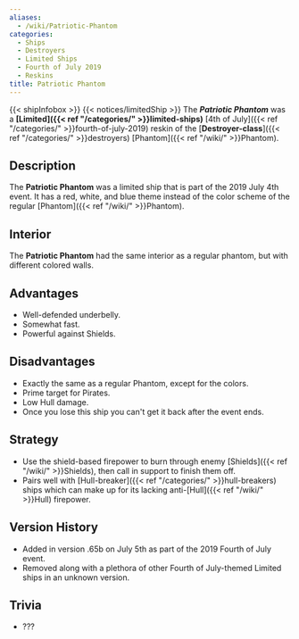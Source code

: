 ```yaml
---
aliases:
  - /wiki/Patriotic-Phantom
categories:
  - Ships
  - Destroyers
  - Limited Ships
  - Fourth of July 2019
  - Reskins
title: Patriotic Phantom
---
```


{{< shipInfobox >}} {{< notices/limitedShip >}} The **_Patriotic Phantom_** was a **[Limited]({{< ref "/categories/" >}}limited-ships)** [4th of July]({{< ref "/categories/" >}}fourth-of-july-2019) reskin of the [**Destroyer-class**]({{< ref "/categories/" >}}destroyers) [Phantom]({{< ref "/wiki/" >}}Phantom).

## Description

The **Patriotic Phantom** was a limited ship that is part of the 2019 July 4th event. It has a red, white, and blue theme instead of the color scheme of the regular [Phantom]({{< ref "/wiki/" >}}Phantom).

## Interior

The **Patriotic Phantom** had the same interior as a regular phantom, but with different colored walls.

## Advantages

- Well-defended underbelly.
- Somewhat fast.
- Powerful against Shields.

## Disadvantages

- Exactly the same as a regular Phantom, except for the colors.
- Prime target for Pirates.
- Low Hull damage.
- Once you lose this ship you can't get it back after the event ends.

## Strategy

- Use the shield-based firepower to burn through enemy [Shields]({{< ref "/wiki/" >}}Shields), then call in support to finish them off.
- Pairs well with [Hull-breaker]({{< ref "/categories/" >}}hull-breakers) ships which can make up for its lacking anti-[Hull]({{< ref "/wiki/" >}}Hull) firepower.

## Version History

- Added in version .65b on July 5th as part of the 2019 Fourth of July event.
- Removed along with a plethora of other Fourth of July-themed Limited ships in an unknown version.

## Trivia

- ???
